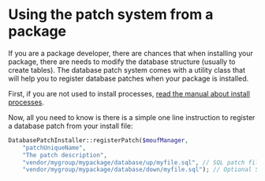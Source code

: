 Using the patch system from a package
=====================================

If you are a package developer, there are chances that when installing your package, there are needs to modify the database structure (usually to create tables).
The database patch system comes with a utility class that will help you to register database patches when your package is installed.

First, if you are not used to install processes, [read the manual about install processes](http://mouf-php.com/packages/mouf/mouf/doc/install_process.md).

Now, all you need to know is there is a simple one line instruction to register a database patch from your install file:

```php
DatabasePatchInstaller::registerPatch($moufManager, 
	"patchUniqueName",
	"The patch description",
	"vendor/mygroup/mypackage/database/up/myfile.sql", // SQL patch file, relative to ROOT_PATH
	"vendor/mygroup/mypackage/database/down/myfile.sql"); // Optional SQL revert patch file, relative to ROOT_PATH
```
